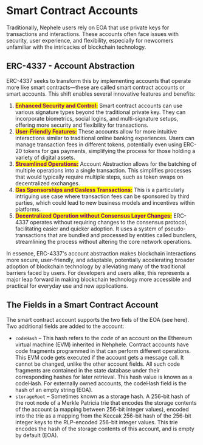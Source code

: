 # Smart Contract Accounts

Traditionally, Nephele users rely on EOA that use private keys for transactions and interactions. These accounts often face issues with security, user experience, and flexibility, especially for newcomers unfamiliar with the intricacies of blockchain technology.

## ERC-4337 - Account Abstraction <a href="#contract-accounts" id="contract-accounts"></a>

ERC-4337 seeks to transform this by implementing accounts that operate more like smart contracts—these are called smart contract accounts or smart accounts. This shift enables several innovative features and benefits:

1. <mark style="color:purple;">**Enhanced Security and Control:**</mark> Smart contract accounts can use various signature types beyond the traditional private key. They can incorporate biometrics, social logins, and multi-signature setups, offering more security and flexibility for transactions​.
2. <mark style="color:purple;">**User-Friendly Features:**</mark> These accounts allow for more intuitive interactions similar to traditional online banking experiences. Users can manage transaction fees in different tokens, potentially even using ERC-20 tokens for gas payments, simplifying the process for those holding a variety of digital assets​.
3. <mark style="color:purple;">**Streamlined Operations:**</mark> Account Abstraction allows for the batching of multiple operations into a single transaction. This simplifies processes that would typically require multiple steps, such as token swaps on decentralized exchanges​.
4. <mark style="color:purple;">**Gas Sponsorships and Gasless Transactions:**</mark> This is a particularly intriguing use case where transaction fees can be sponsored by third parties, which could lead to new business models and incentives within platforms​.
5. <mark style="color:purple;">**Decentralized Operation without Consensus Layer Changes:**</mark> ERC-4337 operates without requiring changes to the consensus protocol, facilitating easier and quicker adoption. It uses a system of pseudo-transactions that are bundled and processed by entities called bundlers, streamlining the process without altering the core network operations​.

In essence, ERC-4337's account abstraction makes blockchain interactions more secure, user-friendly, and adaptable, potentially accelerating broader adoption of blockchain technology by alleviating many of the traditional barriers faced by users. For developers and users alike, this represents a major leap forward in making blockchain technology more accessible and practical for everyday use and new applications.

## The Fields in a Smart Contract Account <a href="#an-account-examined" id="an-account-examined"></a>

The smart contract account supports the two fiels of the EOA (see here). Two additional fields are added to the account:

* `codeHash` – This hash refers to the _code_ of an account on the Ethereum virtual machine (EVM) inherited in Nehphele. Contract accounts have code fragments programmed in that can perform different operations. This EVM code gets executed if the account gets a message call. It cannot be changed, unlike the other account fields. All such code fragments are contained in the state database under their corresponding hashes for later retrieval. This hash value is known as a codeHash. For externally owned accounts, the codeHash field is the hash of an empty string (EOA).
* `storageRoot` – Sometimes known as a storage hash. A 256-bit hash of the root node of a Merkle Patricia trie that encodes the storage contents of the account (a mapping between 256-bit integer values), encoded into the trie as a mapping from the Keccak 256-bit hash of the 256-bit integer keys to the RLP-encoded 256-bit integer values. This trie encodes the hash of the storage contents of this account, and is empty by default (EOA).
